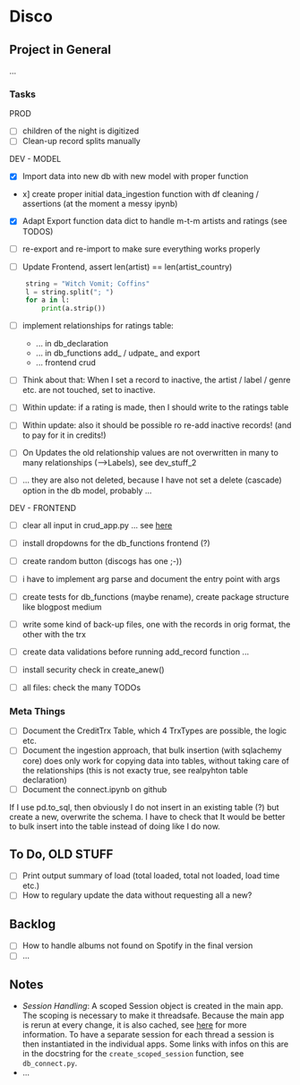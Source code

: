 # Disco

## Project in General

...

### Tasks

PROD

- [ ] children of the night is digitized
- [ ] Clean-up record splits manually

DEV - MODEL

- [x] Import data into new db with new model with proper function
- x] create proper initial data_ingestion function with df cleaning / assertions (at the moment a messy ipynb)
- [x] Adapt Export function data dict to handle m-t-m artists and ratings (see TODOS)
- [ ] re-export and re-import to make sure everything works properly

- [ ] Update Frontend, assert len(artist) == len(artist_country)
  
``` python
    string = "Witch Vomit; Coffins"
    l = string.split("; ")
    for a in l:
        print(a.strip())
```

- [ ] implement relationships for ratings table:
  - ... in db_declaration
  - ... in db_functions add_ / udpate_ and export
  - ... frontend crud

- [ ] Think about that: When I set a record to inactive, the artist / label / genre etc. are not touched, set to inactive.

- [ ] Within update: if a rating is made, then I should write to the ratings table
- [ ] Within update:  also it should be possible ro re-add inactive records! (and to pay for it in credits!)
- [ ] On Updates the old relationship values are not overwritten in many to many relationships (-->Labels), see dev_stuff_2
- [ ] ... they are also not deleted, because I have not set a delete (cascade) option in the db model, probably ...

DEV - FRONTEND

- [ ] clear all input in crud_app.py ... see [here](https://discuss.streamlit.io/t/reset-multiselect-to-default-values-using-a-checkbox/1941)
- [ ] install dropdowns for the db_functions frontend (?)
- [ ] create random button (discogs has one ;-))

- [ ] i have to implement arg parse and document the entry point with args
- [ ] create tests for db_functions (maybe rename), create package structure like blogpost medium
- [ ] write some kind of back-up files, one with the records in orig format, the other with the trx

- [ ] create data validations before running add_record function ...
- [ ] install security check in create_anew()
- [ ] all files: check the many TODOs

### Meta Things

- [ ] Document the CreditTrx Table, which 4 TrxTypes are possible, the logic etc.
- [ ] Document the ingestion approach, that bulk insertion (with sqlachemy core) does only work for copying data into tables, without taking care of the relationships (this is not exacty true, see realpyhton table declaration)
- [ ] Document the connect.ipynb on github

If I use pd.to_sql, then obviously I do not insert in an existing table (?) but create a new, overwrite the schema. I have to check that
It would be better to bulk insert into the table instead of doing like I do now.

## To Do, OLD STUFF

- [ ] Print output summary of load (total loaded, total not loaded, load time etc.)
- [ ] How to regulary update the data without requesting all a new?

## Backlog

- [ ] How to handle albums not found on Spotify in the final version
- [ ] ...

## Notes

- _Session Handling_: A scoped Session object is created in the main app. The scoping is necessary to make it threadsafe. Because the main app is rerun at every change, it is also cached, see [here](https://docs.streamlit.io/en/latest/caching.html#example-1-pass-a-database-connection-around) for more information. To have a separate session for each thread a session is then instantiated in the individual apps. Some links with infos on this are in the docstring for the `create_scoped_session` function, see `db_connect.py`.
- ...
  